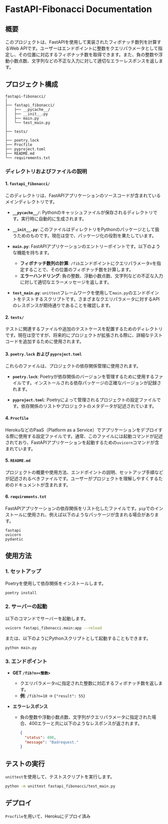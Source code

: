 # FastAPI-Fibonacci Documentation

## 概要
このプロジェクトは、FastAPIを使用して実装されたフィボナッチ数列を計算するWeb APIです。ユーザーはエンドポイントに整数をクエリパラメータとして指定し、その位置に対応するフィボナッチ数を取得できます。また、負の整数や浮動小数点数、文字列などの不正な入力に対して適切なエラーレスポンスを返します。

## プロジェクト構成
```
fastapi-fibonacci/
│
├── fastapi_fibonacci/
│   ├── __pycache__/
│   ├── __init__.py
│   ├── main.py
│   └── test_main.py
│
├── tests/
│
├── poetry.lock
├── Procfile
├── pyproject.toml
├── README.md
└── requirements.txt
```

### ディレクトリおよびファイルの説明

#### 1. `fastapi_fibonacci/`
このディレクトリは、FastAPIアプリケーションのソースコードが含まれているメインディレクトリです。

- **`__pycache__/`**: 
  Pythonのキャッシュファイルが保存されるディレクトリです。実行時に自動的に生成されます。

- **`__init__.py`**: 
  このファイルはディレクトリをPythonのパッケージとして扱うためのものです。現在は空で、パッケージ化の役割を果たしています。

- **`main.py`**: 
  FastAPIアプリケーションのエントリーポイントです。以下のような機能を持ちます。
  - **フィボナッチ数列の計算**: `/fib`エンドポイントにクエリパラメータ`n`を指定することで、その位置のフィボナッチ数を計算します。
  - **エラーハンドリング**: 負の整数、浮動小数点数、文字列などの不正な入力に対して適切なエラーメッセージを返します。

- **`test_main.py`**: 
  `unittest`フレームワークを使用して`main.py`のエンドポイントをテストするスクリプトです。さまざまなクエリパラメータに対するAPIのレスポンスが期待通りであることを確認します。

#### 2. `tests/`
テストに関連するファイルや追加のテストケースを配置するためのディレクトリです。現在は空ですが、将来的にプロジェクトが拡張される際に、詳細なテストコードを追加するために使用されます。

#### 3. `poetry.lock` および `pyproject.toml`
これらのファイルは、プロジェクトの依存関係管理に使用されます。

- **`poetry.lock`**: 
  Poetryが依存関係のバージョンを管理するために使用するファイルです。インストールされる依存パッケージの正確なバージョンが記録されます。

- **`pyproject.toml`**: 
  Poetryによって管理されるプロジェクトの設定ファイルです。依存関係のリストやプロジェクトのメタデータが記述されています。

#### 4. `Procfile`
HerokuなどのPaaS（Platform as a Service）でアプリケーションをデプロイする際に使用する設定ファイルです。通常、このファイルには起動コマンドが記述されており、FastAPIアプリケーションを起動するための`uvicorn`コマンドが含まれています。

#### 5. `README.md`
プロジェクトの概要や使用方法、エンドポイントの説明、セットアップ手順などが記述されるべきファイルです。ユーザーがプロジェクトを理解しやすくするためのドキュメントが含まれます。

#### 6. `requirements.txt`
FastAPIアプリケーションの依存関係をリスト化したファイルです。`pip`でのインストールに使用され、例えば以下のようなパッケージが含まれる場合があります。

```
fastapi
uvicorn
pydantic
```

## 使用方法

### 1. **セットアップ**
Poetryを使用して依存関係をインストールします。

```bash
poetry install
```

### 2. **サーバーの起動**
以下のコマンドでサーバーを起動します。

```bash
uvicorn fastapi_fibonacci.main:app --reload
```

または、以下のようにPythonスクリプトとして起動することもできます。

```bash
python main.py
```

### 3. **エンドポイント**
- **GET `/fib?n=<整数>`**
  - クエリパラメータ`n`に指定された整数に対応するフィボナッチ数を返します。
  - **例**: `/fib?n=10` → `{"result": 55}`

- **エラーレスポンス**
  - 負の整数や浮動小数点数、文字列がクエリパラメータに指定された場合、400エラーと共に以下のようなレスポンスが返されます。
    ```json
    {
      "status": 400,
      "message": "Badrequest."
    }
    ```

## テストの実行
`unittest`を使用して、テストスクリプトを実行します。

```bash
python -m unittest fastapi_fibonacci/test_main.py
```

## デプロイ
`Procfile`を用いて、Herokuにデプロイ済み
